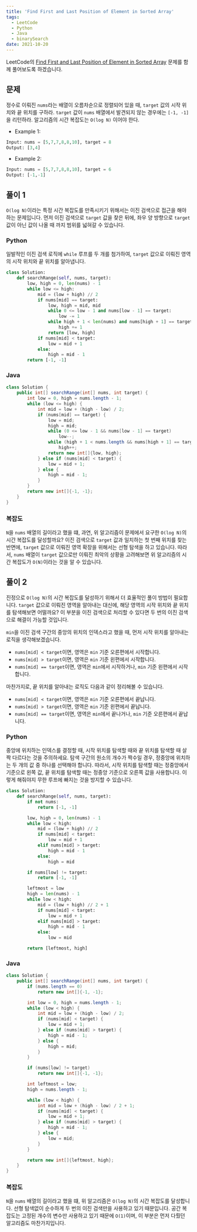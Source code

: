 ```yaml
---
title: 'Find First and Last Position of Element in Sorted Array'
tags:
  - LeetCode
  - Python
  - Java
  - binarySearch
date: 2021-10-20
---
```


LeetCode의 [Find First and Last Position of Element in Sorted Array](https://leetcode.com/problems/find-first-and-last-position-of-element-in-sorted-array/) 문제를 함께 풀어보도록 하겠습니다.

## 문제

정수로 이뤄진 `nums`라는 배열이 오름차순으로 정렬되어 있을 때, `target` 값의 시작 위치와 끝 위치를 구하라.
`target` 값이 `nums` 배열에서 발견되지 않는 경우에는 `[-1, -1]`을 리턴하라.
알고리즘의 시간 복잡도는 `O(log N)` 이어야 한다.

- Example 1:

```py
Input: nums = [5,7,7,8,8,10], target = 8
Output: [3,4]
```

- Example 2:

```py
Input: nums = [5,7,7,8,8,10], target = 6
Output: [-1,-1]
```

## 풀이 1

`O(log N)`이라는 특정 시간 복잡도를 만족시키기 위해서는 이진 검색으로 접근을 해야하는 문제입니다.
먼저 이진 검색으로 `target` 값을 찾은 뒤에, 좌우 양 방향으로 `target` 값이 아닌 값이 나올 때 까지 범위를 넓혀갈 수 있습니다.

### Python

일발적인 이진 검색 로직에 `while` 루프를 두 개를 첨가하여, `target` 값으로 이뤄진 영역의 시작 위치와 끝 위치를 알아냅니다.

```py
class Solution:
    def searchRange(self, nums, target):
        low, high = 0, len(nums) - 1
        while low <= high:
            mid = (low + high) // 2
            if nums[mid] == target:
                low, high = mid, mid
                while 0 <= low - 1 and nums[low - 1] == target:
                    low -= 1
                while high + 1 < len(nums) and nums[high + 1] == target:
                    high += 1
                return [low, high]
            if nums[mid] < target:
                low = mid + 1
            else:
                high = mid - 1
        return [-1, -1]
```

### Java

```java
class Solution {
    public int[] searchRange(int[] nums, int target) {
        int low = 0, high = nums.length - 1;
        while (low <= high) {
            int mid = low + (high - low) / 2;
            if (nums[mid] == target) {
                low = mid;
                high = mid;
                while (0 <= low - 1 && nums[low - 1] == target)
                    low--;
                while (high + 1 < nums.length && nums[high + 1] == target)
                    high++;
                return new int[]{low, high};
            } else if (nums[mid] < target) {
                low = mid + 1;
            } else {
                high = mid - 1;
            }
        }
        return new int[]{-1, -1};
    }
}
```

### 복잡도

`N`을 `nums` 배열의 길이라고 했을 떄, 과연, 위 알고리즘이 문제에서 요구한 `O(log N)`의 시간 복잡도를 달성할까요?
이진 검색으로 `target` 값과 일치하는 첫 번째 위치를 찾는 반면에, `target` 값으로 이뤄진 영역 확장을 위해서는 선형 탐색을 하고 있습니다.
따라서, `nums` 배열이 `target` 값으로만 이뤄진 최악의 상황을 고려해보면 위 알고리즘의 시간 복잡도가 `O(N)`이라는 것을 알 수 있습니다.

## 풀이 2

진정으로 `O(log N)`의 시간 복잡도를 달성하기 위해서 더 효율적인 풀이 방법이 필요합니다.
`target` 값으로 이뤄진 영역을 알아내는 대신에, 해당 영역의 시작 위치와 끝 위치를 탐색해보면 어떨까요?
이 부분을 이진 검색으로 처리할 수 있다면 두 번의 이진 검색으로 해결이 가능할 것입니다.

`min`을 이진 검색 구간의 중앙의 위치의 인덱스라고 했을 때, 먼저 시작 위치를 알아내는 로직을 생각해보겠습니다.

- `nums[mid] < target`이면, 영역은 `min` 기준 오른편에서 시작합니다.
- `nums[mid] > target`이면, 영역은 `min` 기준 왼편에서 시작합니다.
- `nums[mid] == target`이면, 영역은 `min`에서 시작하거나, `min` 기준 왼편에서 시작합니다.

마찬가지로, 끝 위치를 알아내는 로직도 다음과 같이 정리해볼 수 있습니다.

- `nums[mid] < target`이면, 영역은 `min` 기준 오른편에서 끝납니다.
- `nums[mid] > target`이면, 영역은 `min` 기준 왼편에서 끝납니다.
- `nums[mid] == target`이면, 영역은 `min`에서 끝나거나, `min` 기준 오른편에서 끝납니다.

### Python

중앙에 위치하는 인덱스를 결정할 때, 시작 위치를 탐색할 때와 끝 위치를 탐색할 때 살짝 다르다는 것을 주의하세요.
탐색 구간의 원소의 개수가 짝수일 경우, 정중앙에 위치하는 두 개의 값 중 하나를 선택해야 합니다.
따라서, 시작 위치를 탐색할 때는 정중앙에서 기준으로 왼쪽 값, 끝 위치를 탐색할 때는 정중앙 기준으로 오른쪽 값을 사용합니다.
이렇게 해줘야지 무한 루프에 빠지는 것을 방지할 수 있습니다.

```py
class Solution:
    def searchRange(self, nums, target):
        if not nums:
            return [-1, -1]

        low, high = 0, len(nums) - 1
        while low < high:
            mid = (low + high) // 2
            if nums[mid] < target:
                low = mid + 1
            elif nums[mid] > target:
                high = mid - 1
            else:
                high = mid

        if nums[low] != target:
            return [-1, -1]

        leftmost = low
        high = len(nums) - 1
        while low < high:
            mid = (low + high) // 2 + 1
            if nums[mid] < target:
                low = mid + 1
            elif nums[mid] > target:
                high = mid - 1
            else:
                low = mid

        return [leftmost, high]
```

### Java

```java
class Solution {
    public int[] searchRange(int[] nums, int target) {
        if (nums.length == 0)
            return new int[]{-1, -1};

        int low = 0, high = nums.length - 1;
        while (low < high) {
            int mid = low + (high - low) / 2;
            if (nums[mid] < target) {
                low = mid + 1;
            } else if (nums[mid] > target) {
                high = mid - 1;
            } else {
                high = mid;
            }
        }

        if (nums[low] != target)
            return new int[]{-1, -1};

        int leftmost = low;
        high = nums.length - 1;

        while (low < high) {
            int mid = low + (high - low) / 2 + 1;
            if (nums[mid] < target) {
                low = mid + 1;
            } else if (nums[mid] > target) {
                high = mid - 1;
            } else {
                low = mid;
            }
        }

        return new int[]{leftmost, high};
    }
}
```

### 복잡도

`N`을 `nums` 배열의 길이라고 했을 떄, 위 알고리즘은 `O(log N)`의 시간 복잡도를 달성합니다.
선형 탐색없이 순수하게 두 번의 이진 검색만을 사용하고 있기 때문입니다.
공간 복잡도는 고정된 개수의 변수만 사용하고 있기 때문에 `O(1)`이며, 이 부분은 먼저 다뤘던 알고리즘도 마찬가지입니다.
